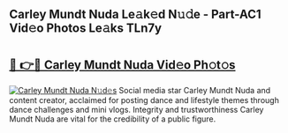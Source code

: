 ## Carley Mundt Nuda Le𝚊k𝚎d N𝚞𝚍e - Part-AC1 Vid𝚎o Photos Le𝚊ks TLn7y

# <h2><a href="http://fbeeibb.evod.top/?m=Carley+Mundt+Nuda">🔗 👉🔴 Carley Mundt Nuda Vid𝚎o Ph𝚘t𝚘s</a></h2>

[![Carley Mundt Nuda N𝚞d𝚎s](https://i.imgur.com/8V9OHl7.gif)](http://fbeeibb.evod.top/?m=Carley+Mundt+Nuda)
Social media star Carley Mundt Nuda and content creator, acclaimed for posting dance and lifestyle themes through dance challenges and mini vlogs. Integrity and trustworthiness Carley Mundt Nuda are vital for the credibility of a public figure. 
